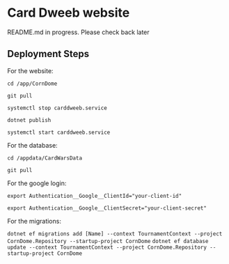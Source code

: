 # Card Dweeb website

README.md in progress. Please check back later

## Deployment Steps

For the website:

`cd /app/CornDome`

`git pull`

`systemctl stop carddweeb.service`

`dotnet publish`

`systemctl start carddweeb.service`

For the database:

`cd /appdata/CardWarsData`

`git pull`

For the google login:

`export Authentication__Google__ClientId="your-client-id"`

`export Authentication__Google__ClientSecret="your-client-secret"`

For the migrations:

`dotnet ef migrations add [Name] --context TournamentContext --project CornDome.Repository --startup-project CornDome`
`dotnet ef database update --context TournamentContext --project CornDome.Repository --startup-project CornDome`